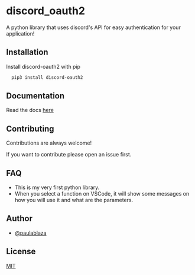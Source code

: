 # discord_oauth2

A python library that uses discord's API for easy authentication for your application!

## Installation

Install discord-oauth2 with pip

```bash
  pip3 install discord-oauth2
```

## Documentation

Read the docs [here](https://paulablaza.github.io/discord-oauth2/)

## Contributing

Contributions are always welcome!

If you want to contribute please open an issue first.

## FAQ

- This is my very first python library.
- When you select a function on VSCode, it will show some messages on how you will use it and what are the parameters.

## Author

- [@paulablaza](https://www.github.com/paulablaza)

## License

[MIT](LICENSE)
